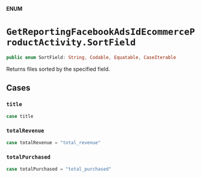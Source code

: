 **ENUM**

# `GetReportingFacebookAdsIdEcommerceProductActivity.SortField`

```swift
public enum SortField: String, Codable, Equatable, CaseIterable
```

Returns files sorted by the specified field.

## Cases
### `title`

```swift
case title
```

### `totalRevenue`

```swift
case totalRevenue = "total_revenue"
```

### `totalPurchased`

```swift
case totalPurchased = "total_purchased"
```
